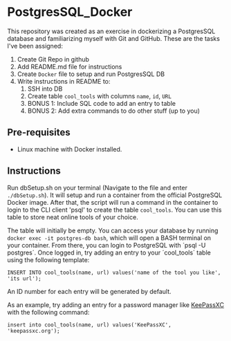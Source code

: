 # PostgresSQL_Docker

This repository was created as an exercise in dockerizing a PostgresSQL database and familiarizing myself with Git and GitHub. These are the tasks I've been assigned:

1. Create Git Repo in github
2. Add README.md file for instructions
3. Create `Docker` file to setup and run PostgresSQL DB
4. Write instructions in README to:
    1. SSH into DB
    2. Create table `cool_tools` with columns `name`, `id`, `URL`
    3. BONUS 1: Include SQL code to add an entry to table
    4. BONUS 2: Add extra commands to do other stuff (up to you)

## Pre-requisites
* Linux machine with Docker installed.

## Instructions

Run dbSetup.sh on your terminal (Navigate to the file and enter `./dbSetup.sh`). It will setup and run a container from the official PostgreSQL Docker image. After that, the script will run a command in the container to login to the CLI client 'psql' to create the table `cool_tools`. You can use this table to store neat online tools of your choice.

The table will initially be empty. You can access your database by running `docker exec -it postgres-db bash`, which will open a BASH terminal on your container. From there, you can login to PostgreSQL with ´psql -U postgres´. Once logged in, try adding an entry to your ´cool_tools´ table using the following template:

```
INSERT INTO cool_tools(name, url) values('name of the tool you like', 'its url');
```

An ID number for each entry will be generated by default.

As an example, try adding an entry for a password manager like [KeePassXC](keepassxc.org) with the following command:

```
insert into cool_tools(name, url) values('KeePassXC', 'keepassxc.org');
```

